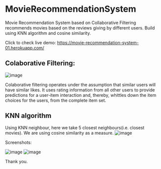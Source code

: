 # MovieRecommendationSystem

Movie Recommendation System based on Collaborative Filtering recommends movies based on the reviews giving by different users. Build using KNN algorithm and cosine similarity.

Click to check live demo: https://movie-recommendation-system-01.herokuapp.com/

## Colaborative Filtering:

![image](https://user-images.githubusercontent.com/83829614/140017426-8872e79b-2d97-4c7e-a6e8-e0ad97a2872d.png)

Colaborative filtering operates under the assumption that similar users will have similar likes. It uses rating information from all other users to provide predictions for a user-item interaction and, thereby, whittles down the item choices for the users, from the complete item set.

## KNN algorithm
Using KNN neighbour, here we take 5 closest neighbours(i.e. closest movies). We are using cosine similarity as a measure.
![image](https://user-images.githubusercontent.com/83829614/140043951-6cc9b69e-a487-42fd-b86d-015fc881fcf0.png)

Screenshots: 

![image](https://user-images.githubusercontent.com/83829614/140044072-0977ecea-37b2-4df9-87d4-e29c923b88cb.png)
![image](https://user-images.githubusercontent.com/83829614/140044100-2cc135b6-3a54-4821-85e6-c3de2f5f86f6.png)

Thank you.
